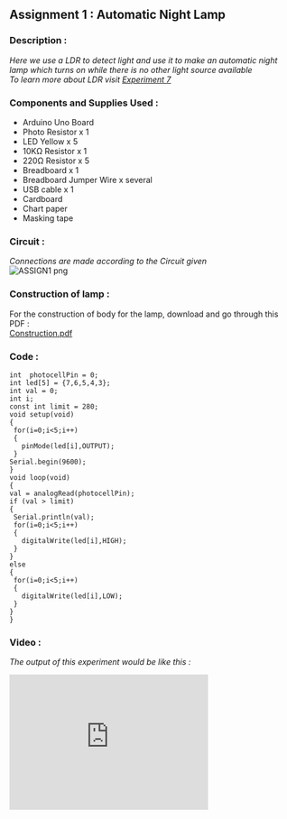 ## Assignment 1 : Automatic Night Lamp   
### Description :   
 _Here we use a LDR to detect light and use it to make an automatic night lamp which turns on while there is no other light source available_   
 _To learn more about LDR visit [Experiment 7](https://aswin-asokan.github.io/Kerala-IoT-Challenge/pages/level1/EXP7)_
 
### Components and Supplies Used :
 
* Arduino Uno Board
* Photo Resistor x 1
* LED Yellow x 5
* 10KΩ Resistor x 1
* 220Ω Resistor x 5
* Breadboard x 1
* Breadboard Jumper Wire x several
* USB cable x 1
* Cardboard 
* Chart paper
* Masking tape
     
### Circuit :
_Connections are made according to the Circuit given_   
![ASSIGN1 png](https://user-images.githubusercontent.com/86108610/151673822-3ab617d6-5cc9-4dcc-94fb-b0669a885730.png)


### Construction of lamp :
For the construction of body for the lamp, download and go through this PDF :   
[Construction.pdf](https://github.com/aswin-asokan/Kerala-IoT-Challenge/files/7964354/Construction.pdf)



### Code :
 
 ```
int  photocellPin = 0;
int led[5] = {7,6,5,4,3};
int val = 0;
int i;
const int limit = 280;
void setup(void)
{
  for(i=0;i<5;i++)
  {
    pinMode(led[i],OUTPUT);
  }
Serial.begin(9600);
}
void loop(void)
{
val = analogRead(photocellPin);
if (val > limit)
{
  Serial.println(val);
  for(i=0;i<5;i++)
  {
    digitalWrite(led[i],HIGH);
  }
}
else
{
  for(i=0;i<5;i++)
  {
    digitalWrite(led[i],LOW);
  }
}
}
```                      
### Video :

_The output of this experiment would be like this :_                          
<iframe width="352" height="240"
src="https://user-images.githubusercontent.com/86108610/151673642-891aa520-1beb-462d-9e80-8eb41463f02b.mp4"
frameborder="0" 
allow="accelerometer; autoplay; encrypted-media; gyroscope; picture-in-picture" 
allowfullscreen></iframe>
